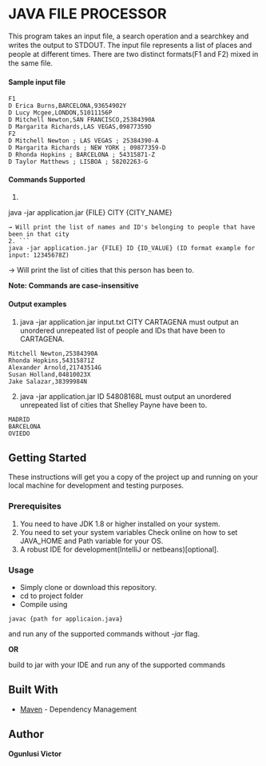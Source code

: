 # JAVA FILE PROCESSOR

This program takes an input file, a search operation and a searchkey and writes the output to STDOUT. The input ﬁle represents a list of places and people at different times. There are two distinct formats(F1 and F2) mixed in the same ﬁle.

#### Sample input file

```
F1 
D Erica Burns,BARCELONA,93654902Y
D Lucy Mcgee,LONDON,51011156P
D Mitchell Newton,SAN FRANCISCO,25384390A
D Margarita Richards,LAS VEGAS,09877359D
F2
D Mitchell Newton ; LAS VEGAS ; 25384390-A
D Margarita Richards ; NEW YORK ; 09877359-D
D Rhonda Hopkins ; BARCELONA ; 54315871-Z
D Taylor Matthews ; LISBOA ; 58202263-G
```

#### Commands Supported

1. ``` 
java -jar application.jar {FILE} CITY {CITY_NAME} 
   ``` 
   → Will print the list of names and ID's belonging to people that have been in that city
2. ```
java -jar application.jar {FILE} ID {ID_VALUE} (ID format example for input: 12345678Z)
   ``` 
   → Will print the list of cities that this person has been to.

**Note: Commands are case-insensitive**

#### Output examples

1. java -jar application.jar input.txt CITY CARTAGENA must output an unordered unrepeated list of people and IDs that have been to CARTAGENA.
```
Mitchell Newton,25384390A
Rhonda Hopkins,54315871Z
Alexander Arnold,21743514G
Susan Holland,04810023X
Jake Salazar,38399984N
```

2. java -jar application.jar ID 54808168L must output an unordered unrepeated list of cities that Shelley Payne have been to.
```
MADRID
BARCELONA
OVIEDO
```

## Getting Started

These instructions will get you a copy of the project up and running on your local machine for development and testing purposes.

### Prerequisites

1. You need to have JDK 1.8 or higher installed on your system.
2. You need to set your system variables
   Check online on how to set JAVA_HOME and Path variable for your OS.
3. A robust IDE for development(IntelliJ or netbeans)[optional].

### Usage

- Simply clone or download this repository.
- cd to project folder
- Compile using 
``` 
javac {path for applicaion.java} 
```
and run any of the supported commands without *-jar* flag.

**OR**

build to jar with your IDE and run any of the supported commands


## Built With
* [Maven](https://maven.apache.org/) - Dependency Management


## Author

**Ogunlusi Victor**
